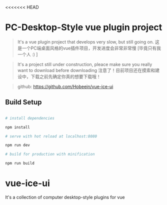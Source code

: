 <<<<<<< HEAD

# PC-Desktop-Style vue plugin project

> It's a vue plugin project that develops very slow, but still going on.
> 这是一个PC端桌面风格的vue插件项目，开发进度会非常非常慢   [毕竟只有我一个人  :) ]

> It's a project still under construction, pleace make sure you really want to download before downloading
> 注意了！目前项目还在摸索和建设中，下载之前先确定你真的想要下载哦！

> github: https://github.com/Hobeein/vue-ice-ui

## Build Setup

``` bash

# install dependencies

npm install

# serve with hot reload at localhost:8080

npm run dev

# build for production with minification

npm run build

```

# vue-ice-ui

It's a collection of computer desktop-style plugins for vue